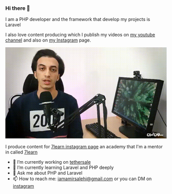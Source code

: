 ### Hi there 👋

I am a PHP developer and the framework that develop my projects is Laravel

I also love content producing which I publish my videos on [my youtube channel](https://www.youtube.com/channel/UCg02jpgMqzLRSOADZVd0XuQ) and also on [my Instagram](https://www.instagram.com/iamamirsalehi) page.

![video](t_video5893303701208042034.gif)

I produce content for [7learn instagram page](https://www.instagram.com/7learn) an academy that I'm a mentor in called [7learn](https://7learn.ac/)

- 🔭 I’m currently working on [tethersale](https://tethersale.com/)
- 🌱 I’m currently learning Laravel and PHP deeply
- 💬 Ask me about PHP and Laravel
- 📫 How to reach me: iamamirsalehi@gmail.com or you can DM on [instagram](https://www.instagram.com/iamamirsalehi)
